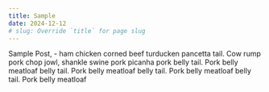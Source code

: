 ```yaml
---
title: Sample
date: 2024-12-12
# slug: Override `title` for page slug
---
```


Sample Post, - ham chicken corned beef turducken pancetta tail. Cow rump pork chop jowl, shankle swine pork picanha pork belly tail. Pork belly meatloaf belly tail. Pork belly meatloaf belly tail. Pork belly meatloaf belly tail. Pork belly meatloaf
